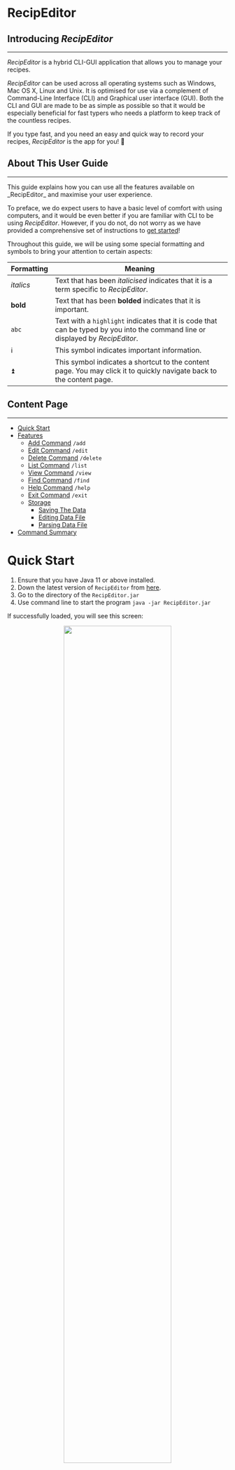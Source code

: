 # RecipEditor
## **Introducing _RecipEditor_**
<hr />

_RecipEditor_ is a hybrid CLI-GUI application that allows you to manage your recipes.

_RecipEditor_ can be used across all operating systems such as Windows, Mac OS X, Linux and Unix.
It is optimised for use via a complement of Command-Line Interface (CLI) and Graphical user interface (GUI).
Both the CLI and GUI are made to be as simple as possible so that it would be especially beneficial for
fast typers who needs a platform to keep track of the countless recipes.

If you type fast, and you need an easy and quick way to record your recipes, _RecipEditor_ is the app for you! 💯

## **About This User Guide**
<hr />
This guide explains how you can use all the features available on _RecipEditor_ and maximise your user experience.

To preface, we do expect users to have a basic level of comfort with using computers,
and it would be even better if you are familiar with CLI to be using _RecipEditor_.
However, if you do not, do not worry as we have provided a comprehensive set of instructions to
[get started](#2-quick-start)!

Throughout this guide, we will be using some special formatting and symbols to bring your attention to certain aspects:

| Formatting | Meaning                                                                                                                         |
|------------|---------------------------------------------------------------------------------------------------------------------------------|
| _italics_  | Text that has been _italicised_ indicates that it is a term specific to _RecipEditor_.                                          |
| **bold**   | Text that has been **bolded** indicates that it is important.                                                                   |
| `abc`      | Text with a `highlight` indicates that it is code that can be typed by you into the command line or displayed by _RecipEditor_. |
| ℹ️         | This symbol indicates important information.                                                                                    |
| ⏫          | This symbol indicates a shortcut to the content page. You may click it to quickly navigate back to the content page.            |


## **Content Page**
<hr />

- [Quick Start](#quick-start)
- [Features](#features)
    - [Add Command](#add-command) `/add`
    - [Edit Command](#edit-command) `/edit`
    - [Delete Command](#delete-command) `/delete`
    - [List Command](#list-command) `/list`
    - [View Command](#view-command) `/view`
    - [Find Command](#find-command) `/find`
    - [Help Command](#help-command) `/help`
    - [Exit Command](#exit-command) `/exit`
    - [Storage](#storage)
        - [Saving The Data](#saving_the_data)
        - [Editing Data File](#editing-data-file)
        - [Parsing Data File](#parsing-data-file)
- [Command Summary](#command-summary)

# Quick Start

1. Ensure that you have Java 11 or above installed.
2. Down the latest version of `RecipEditor` from [here]([https://github.com/AY2223S1-CS2113-T18-2/tp/releases]).
3. Go to the directory of the `RecipEditor.jar`
4. Use command line to start the program `java -jar RecipEditor.jar`

If successfully loaded, you will see this screen:

<p align="center" width="100%">
  <img width="70%" src="./images/UserGuide/ProgramStartScreen.png"/>
</p>
[⏫ Back to content page](#content-page)

# Features 
<hr/>

ℹ️ ***Command Format***
- Commands are not case-sensitive (e.g. `help`, `HELP`,`hElP` are all able to execute the `help` command)

- Words in upper case (e.g. `UPPER_CASE`) are used to signify parameters.

## Add Command

Adds new recipe to your recipe list. This feature allows you to record down the recipe title, recipe description,
ingredients used and the steps involved. To record the ingredients used, user can note down the ingredient name,
amount and the respective units. As for the steps involved, user will specify the steps in the order of execution.

ℹ This feature brings out a GUI editor that allows user to quickly type all the different sections at once.

Format: `/add`

### GUI Editor

A simple GUI text editor will open and loaded with a template file as shown below:

<p align="center" width="100%">
  <img width="70%" src="./images/UserGuide/TextEditorWithTemplate.png"/>
</p>

ℹ Ingredient amount takes in floats (eg. 0.5), but not fraction (eg. 1/2)

Edit the corresponding field according to the following convention:
- `# TITLE`: Only one line, which is the next line after `# TITLE`, will be accepted
- `# DESCRIPTION`: Multiple lines are supported
- `# INGREDIENTS`:
    - Format: `INDEX. INGREDIENT_NAME / AMOUNT / UNIT`
        - Example:
          <br /> `1. Egg / 2 / pieces`
          <br /> `2. Flour / 100 / gram`
- `# STEPS`
    - Format: `INDEX. STEP_DESCRIPTION`
        - Example:
          <br /> `1. Crack the eggs and stir`
          <br /> `2. Crack the eggs and stir`
  
Example:
```
# TITLE 
Carbonara

# DESCRIPTION
Carbonara is an Italian pasta dish from Rome made with eggs, hard cheese, cured pork and black pepper.
Hot pasta tossed with a creamy sauce of raw beaten eggs, accentuated with crisp bits of guanciale, and 
finished with a shower of grated aged Pecorino Romano cheese plus freshly ground black pepper.

# INGREDIENTS ingredient_name / amount / unit
1. Extra virgin olive oil / 1 / table spoon
2. Eggs / 3 / whole
3. Parmesan cheese / 1 / cup
4. Spaghetti / 0.9 / pound

# STEPS 
1. Heat the pasta water.
2. Sauté the pancetta or bacon and garlic.
3. In a small bowl, beat the eggs and mix in about half of the cheese.
4. Once the water has reached a rolling boil, add the dry pasta, and cook, uncovered, at a rolling boil.
5. Add the beaten egg mixture.
6. Pour the mixture over the pasta.
```

ℹ After inputting all the relevant field, you can click on the "_Save and Exit_" button in the top left corner of the GUI editor.

ℹ Otherwise, if you decide not to save the information you have inputted, you can click on the "_Exit Only_" button to exit the add mode.

[⏫ Back to content page](#content-page)

## Edit Command

Edit existing recipe with the given _INDEX_ as shown in the recipe list. To see the index of the recipe, you can use the `/list` command to
show all the recipe titles that is in your current recipe list. The _INDEX_ will be the number on the left of the recipe title.

ℹ This feature allows you to choose between using GUI editor or CLI editor. For GUI editor, it will load the recipe information that was previously 
saved by the user. For CLI, you can make the relevant edits using the commands and flags as shown below.

### GUI Editor
The GUI Editor workflow is similar to [GUI Editor](#gui-editor)

Format: `/edit INDEX`

Example: 
```
/edit 1
```

### CLI Editor
The CLI Editor updates the recipe directly on the CLI. Users have to input the appropriate flags (recipe and command flags)
and take note of the format before entering the command.

Format: `/edit RECIPE_INDEX COMMAND_FLAG RECIPE_FLAG PARAMETERS`

**Recipe flags**: Specify the part of recipe that will be changed
- `-t`: *Title*
- `-d`: *Description*
- `-i`: *Ingredient*
- `-s`: *Step*

**Command flags**: Specify the type of function to be used**
- `-add`: *Adds a new ingredient or step*
  
      ℹ Only works for ingredient or step. Cannot add moreout  than 1 recipe title or description.
      - Parameter: `INGREDIENT or STEP`
      - Example:
      ```
      /edit 2 -add 
      ```

- `-del`: *Deletes an ingredient or step*
  
  ℹ Only works for ingredient or step. Cannot delete recipe title or description.

    - Parameter: `INDEX`
    - Exactly **1 (one)** integer must be provided.
  - Example:
  ```
  /edit 2 -del -i 2 
      
  Delete "Lettuce"
  Caesar salad: ingredient edited.
  ```
  
- `-swp`: *Swaps two ingredients or steps*
  - Parameter: `INDEX_1 INDEX_2`
    - Exactly **2 (two)** integers must be provided.
  - Example:
  ```
  /edit 1 -swp -s 2 3
      
  Swap "Heat oil in a frying pan" and "Pour sauce into the pan"
  Fried rice: step edited.
  ```

- `-chg`: *Changes the ingredient, step, title or description*
  - Parameter: `INDEX [INGREDIENT or STEP]` or `[TITLE or DESCRIPTION]`

    ℹ For title and description, type the changes right after the flags. No need for index.

    ℹ For ingredient and step, exactly **1 (one) index** must be provided before the changes.
        
      - Ingredient format: `INGREDIENT_NAME / AMOUNT / UNIT`
      - Step format: `STEP`
  - Examples: 
  ```
  /edit 2 -chg -d Lettuce salad with croutons and dressing
      
  Change "Green salad" to "Lettuce salad with croutons and dressing"
  Caesar salad: description edited.
  ```
  ```
  /edit 3 -chg -i 2 Oyster sauce / 1.0 / tbsp
      
  Change "Soy sauce / 2.0 / tsp" to "Oyster sauce / 1.0 / tbsp"
  Stir fry: ingredient edited.
  ```

ℹ The flag order (recipe and command flag) does not matter, but exactly 1 (one) command flag and 1 (one) recipe flag are allowed in 
an edit command.

ℹ Not including the index, adding the wrong flags or using inappropriate parameters will throw an error.

[⏫ Back to content page](#content-page)

## Delete Command

Delete existing recipe with given recipe title or recipe index from the list. This helps you to organise your recipe list such that those recipes that
'outdated' or no longer used by you can be removed.

Format: `/delete -t [RECIPE_TITLE] OR /edit -id [RECIPE_INDEX]`

ℹ The _RECIPE_TITLE_ is not case-sensitive. Therefore, inputting _recipe_title_ and _RECIPE_TITLE_ yields the same result.

Example: 
```
/delete -t carbonara

Carbonara is deleted from the recipe list.
```
```
/delete -id 1

Carbonara is deleted from the recipe list.
```

[⏫ Back to content page](#content-page)

## List Command

List the existing recipe titles previously added to the recipe list. This gives you a quick overview of the recipes that you have added previously.

Format: `/list`

Example:
```
/list

1. Apple Crumble
2. Gyoza
3. Nasi Briyani
```

[⏫ Back to content page](#content-page)

## View Command

View the full details of the specified recipe according to the index shown in the list. The details shown include recipe title, recipe description,
ingredients used and steps involved. To record the ingredients used, user can note down the ingredient name,
amount and the respective units. As for the steps involved, user will specify the steps in the order of execution.

Format: `/view -t [RECIPE_TITLE] OR /view -id [RECIPE_INDEX]`


Example: 
```
/view -id 1
Recipe Title: 
Carbonara

Recipe Description: 
Carbonara is an Italian pasta dish from Rome made with eggs, hard cheese, cured pork
and black pepper. Hot pasta tossed with a creamy sauce of raw beaten eggs, accentuated with crisp bits of
guanciale, and finished with a shower of grated aged Pecorino Romano cheese plus freshly ground black pepper.

Recipe Ingredients: 
1. Extra virgin olive oil / 1 / table spoon
2. Eggs / 3 / whole
3. Parmesan cheese / 1 / cup
4. Spaghetti / 0.9 / pound

Recipe Steps:
1. Heat the pasta water.
2. Sauté the pancetta or bacon and garlic.
3. In a small bowl, beat the eggs and mix in about half of the cheese.
4. Once the water has reached a rolling boil, add the dry pasta, and cook, uncovered, at a rolling boil.
5. Add the beaten egg mixture.
6. Pour the mixture over the pasta.
```
[⏫ Back to content page](#content-page)

## Find Command
Find the recipes with relevant recipe title or ingredient name as what the user inputs. Program will look through all the recipe titles
and every ingredient names for all recipes, and list out the recipe title that contains what the user inputs.

ℹ User can input _RECIPE_TITLE_ or _INGREDIENT_NAME_

ℹ The _RECIPE_TITLE_ is not case-sensitive. Therefore, inputting _recipe_title_ and _RECIPE_TITLE_ yields the same result.

Format: `/find -RECIPE_FLAG [RECIPE_TITLE or INGREDIENT_NAME]`

Example: 
```
/find -t egg

1. Egg Fried Rice
2. Egg Tofu
3. Maggi with Egg
```
```
/find -i egg

1. Carbonara
2. Fried Rice
3. Nasi Lemak
```

[⏫ Back to content page](#content-page)

## Help Command

Shows the specific command syntax in _RecipeEditor_.

Format: `/help COMMAND`

Example:
```
/help find

Syntax: /find <ingredient/title>
Description: For the given ingredient or title, find recipes which contains it.
```

[⏫ Back to content page](#content-page)

## Exit Command

Exits the _RecipEditor_.

Format: `/exit`

```
/exit

RecipEditor ends here...
Program exiting
```

[⏫ Back to content page](#content-page)

# Data Management
<hr />

## Storage

The data files are stored at _"./RecipeData"_ directory.

The template file and other miscellaneous files are stored at _"./RecipeData/App"_ directory.

The recipe data files are stored at _"./RecipeData/Recipes"_ directory.

There are 2 types of recipe data files to store recipes:
- **Overall File (OF)**: Keeps track of the recipe titles. User can open this file to have a birds-eye-view
at all the recipes that is currently in the recipe list.
- **Individual Recipe File (IRF)**: The details of each recipe is saved as an individual file that is named
after the recipe title. User can open the individual recipe file to look at the full details of the recipe.

### Saving The Data
There is no need to save manually. Any updates made to the data will be automatically 
stored into the local drive and reloaded when _RecipEditor_ is restarted.

### Editing Data File

- After `/add`
    - New IRF (whose file name is named after the Recipe Title) is saved
    - New Recipe Title is appended to OF
- After `/edit INDEX`
    - Update existing IRF at INDEX
    - Update OF (change Title)
- After `/delete RECIPE_TITLE`
    - Delete existing IRF
    - Update OF by removing the Recipe Title of the recipe being deleted

### Parsing Data File

- If user tempered with the data files, these are the potential problems encountered when the program starts and reads
  the data
    - Mismatch between IRF Title and OF Title
        - Delete IRF
    - IRF content cannot be parsed
        - Delete IRF
- New OF File is generated from the model contains the valid recipes loaded from IRFs

[⏫ Back to content page](#content-page)

# Command Summary

| Command | Action                                           | Format                                  | Example    |
|---------|--------------------------------------------------|-----------------------------------------|------------|
| add     | Add new recipe                                   | `/add`                                  | `/add`     |
| edit    | Edit recipe at INDEX                             | `/edit INDEX`                           | `/edit 1`  |
| delete  | Deletes recipe of given RECIPE_TITLE             | `/delete RECIPE_TITLE`                  | `/delete carbonara`     |
| list    | List all recipes                                 | `/list`                                 | `/list`    |
| view    | View recipe at INDEX                             | `/view INDEX`                           | `/view 1`  |
| find    | Find recipe with RECIPE_TITLE or INGREDIENT_NAME | `/find RECIPE_TITLE_OR_INGREDIENT_NAME` | `/find egg` |
| help    | Show available commands                          | `/help`                                 | `/help`    |
| exit    | Exit the program                                 | `/exit`                                 | `/exit`    |
